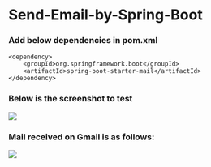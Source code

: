 # Send-Email-by-Spring-Boot

### Add below dependencies in pom.xml
    <dependency>
	    <groupId>org.springframework.boot</groupId>
	    <artifactId>spring-boot-starter-mail</artifactId>
    </dependency>
    
    
### Below is the screenshot to test
![](https://media.geeksforgeeks.org/wp-content/uploads/20220307003612/SimplemailPostman.jpg)

### Mail received on Gmail is as follows:
![](https://media.geeksforgeeks.org/wp-content/uploads/20220307003008/Simplemail.JPG)
